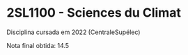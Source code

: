 # 2SL1100 - Sciences du Climat
Disciplina cursada em 2022 (CentraleSupélec)

Nota final obtida: 14.5
